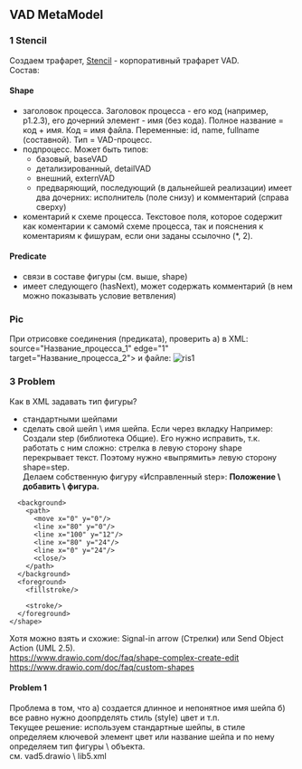 ## VAD MetaModel
### 1 Stencil
Создаем трафарет, [Stencil](https://github.com/bpmbpm/doc/blob/main/BPM/graphic_editor/visio/terms.md) - корпоративный трафарет VAD.  
Состав:
#### Shape
- заголовок процесса. Заголовок процесса - его код (например, p1.2.3), его дочерний элемент - имя (без кода). Полное название = код + имя. Код = имя файла. Переменные: id, name, fullname (составной). Тип = VAD-процесс.
- подпроцесс. Может быть типов:
  - базовый, baseVAD
  - детализированный, detailVAD
  - внешний, externVAD
  - предваряющий, последующий (в дальнейшей реализации)
имеет два дочерних: исполнитель (поле снизу) и комментарий (справа сверху)
- коментарий к схеме процесса. Текстовое поля, которое содержит как коментарии к самомй схеме процесса, так и пояснения к коментариям к фишурам, если они заданы ссылочно (*, 2).
#### Predicate  
- связи в составе фигуры (см. выше, shape)
- имеет следующего (hasNext), может содержать комментарий (в нем можно показывать условие ветвления)

### Pic
При отрисовке соединения (предиката), проверить а) в XML: source="Название_процесса_1" edge="1" target="Название_процесса_2"> и файле:
![ris1](..\pic\VAD_notation.png)


### 3 Problem
Как в XML задавать тип фигуры? 
- стандартными шейпами
- сделать свой шейп \ имя шейпа. Если через вкладку 
Например: Создали step (библиотека Общие). Его нужно исправить, т.к. работать с ним сложно: стрелка в левую сторону shape перекрывает текст. Поэтому нужно «выпрямить» левую сторону shape=step.  
Делаем собственную фигуру «Исправленный step»: **Положение \ добавить \ фигура.**
``` <shape name="stencilName1" h="24" w="100" aspect="variable" strokewidth="inherit">
  <background>
    <path>
      <move x="0" y="0"/>
      <line x="80" y="0"/>
      <line x="100" y="12"/>
      <line x="80" y="24"/>
      <line x="0" y="24"/>
      <close/>
    </path>
  </background>
  <foreground>
    <fillstroke/>
    
    <stroke/>
  </foreground>
</shape>
```
Хотя можно взять и схожие: Signal-in arrow (Стрелки) или Send Object Action (UML 2.5).  
https://www.drawio.com/doc/faq/shape-complex-create-edit  
https://www.drawio.com/doc/faq/custom-shapes  
#### Problem 1
Проблема в том, что а) создается длинное и непонятное имя шейпа б) все равно нужно доопрделять стиль (style) цвет и т.п.  
Текущее решение: используем стандартные шейпы, в стиле определяем ключевой элемент цвет или название шейпа и по нему определяем тип фигуры \ объекта.  
см. vad5.drawio \ lib5.xml
